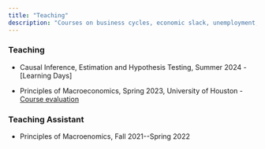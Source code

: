 ```yaml
---
title: "Teaching"
description: "Courses on business cycles, economic slack, unemployment, macroeconomics, and mathematical methods. For undergraduate and graduate students."
---
```


### Teaching

* Causal Inference, Estimation and Hypothesis Testing, Summer 2024 - [Learning Days]

* Principles of Macroeconomics, Spring 2023, University of Houston - [Course evaluation](2220_10848_Course_Evaluation_Report.pdf)


### Teaching Assistant

* Principles of Macroenomics, Fall 2021--Spring 2022

